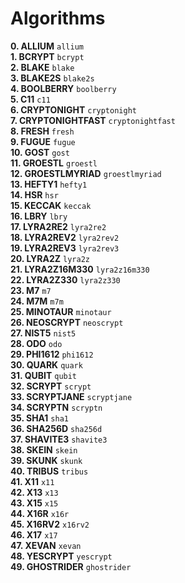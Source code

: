 
Algorithms
===============


**0.  ALLIUM**          `allium`            <br/>
**1.  BCRYPT**          `bcrypt`            <br/>
**2.  BLAKE**           `blake`             <br/>
**3.  BLAKE2S**         `blake2s`           <br/>
**4.  BOOLBERRY**       `boolberry`         <br/>
**5.  C11**             `c11`               <br/>
**6.  CRYPTONIGHT**     `cryptonight`       <br/>
**7.  CRYPTONIGHTFAST** `cryptonightfast`   <br/>
**8.  FRESH**           `fresh`             <br/>
**9.  FUGUE**           `fugue`             <br/>
**10. GOST**            `gost`              <br/>
**11. GROESTL**         `groestl`           <br/>
**12. GROESTLMYRIAD**   `groestlmyriad`     <br/>
**13. HEFTY1**          `hefty1`            <br/>
**14. HSR**             `hsr`               <br/>
**15. KECCAK**          `keccak`            <br/>
**16. LBRY**            `lbry`              <br/>
**17. LYRA2RE2**        `lyra2re2`          <br/>
**18. LYRA2REV2**       `lyra2rev2`         <br/>
**19. LYRA2REV3**       `lyra2rev3`         <br/>
**20. LYRA2Z**          `lyra2z`            <br/>
**21. LYRA2Z16M330**    `lyra2z16m330`      <br/>
**22. LYRA2Z330**       `lyra2z330`         <br/>
**23. M7**              `m7`                <br/>
**24. M7M**             `m7m`               <br/>
**25. MINOTAUR**        `minotaur`          <br/>
**26. NEOSCRYPT**       `neoscrypt`         <br/>
**27. NIST5**           `nist5`             <br/>
**28. ODO**             `odo`               <br/>
**29. PHI1612**         `phi1612`           <br/>
**30. QUARK**           `quark`             <br/>
**31. QUBIT**           `qubit`             <br/>
**32. SCRYPT**          `scrypt`            <br/>
**33. SCRYPTJANE**      `scryptjane`        <br/>
**34. SCRYPTN**         `scryptn`           <br/>
**35. SHA1**            `sha1`              <br/>
**36. SHA256D**         `sha256d`           <br/>
**37. SHAVITE3**        `shavite3`          <br/>
**38. SKEIN**           `skein`             <br/>
**39. SKUNK**           `skunk`             <br/>
**40. TRIBUS**          `tribus`            <br/>
**41. X11**             `x11`               <br/>
**42. X13**             `x13`               <br/>
**43. X15**             `x15`               <br/>
**44. X16R**            `x16r`              <br/>
**45. X16RV2**          `x16rv2`            <br/>
**46. X17**             `x17`               <br/>
**47. XEVAN**           `xevan`             <br/>
**48. YESCRYPT**        `yescrypt`          <br/>
**49. GHOSTRIDER**      `ghostrider`        <br/>
